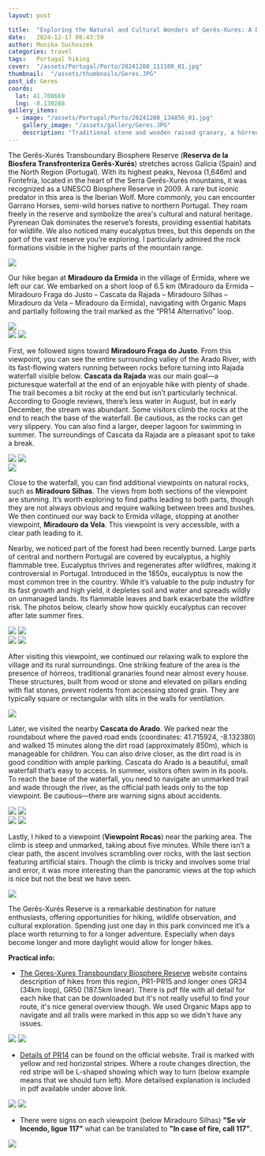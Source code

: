 ```yaml
---
layout: post

title:  "Exploring the Natural and Cultural Wonders of Gerês-Xurés: A December Adventure in North of Braga"
date:   2024-12-17 08:43:59
author: Monika Suchoszek
categories: travel
tags:	Portugal hiking 
cover:  "/assets/Portugal/Porto/20241208_111108_01.jpg"
thumbnail:  "/assets/thumbnails/Geres.JPG"
post_id: Geres
coords:
  lat: 41.708669
  lng: -8.130288
gallery_items:
  - image: "/assets/Portugal/Porto/20241208_134856_01.jpg"
    gallery_image: "/assets/gallery/Geres.JPG"
    description: "Traditional stone and wooden raised granary, a hórreo, on a hillside near Gerês."
---
```


The Gerês-Xurés Transboundary Biosphere Reserve (**Reserva de la Biosfera Transfronteriza Gerês-Xurés**) stretches across 
Galicia (Spain) and the North Region (Portugal). With its highest peaks, Nevosa (1,646m) and Fontefría, located in the 
heart of the Serra Gerês-Xurés mountains, it was recognized as a UNESCO Biosphere Reserve in 2009. A rare but iconic 
predator in this area is the Iberian Wolf. More commonly, you can encounter Garrano Horses, semi-wild horses native to 
northern Portugal. They roam freely in the reserve and symbolize the area's cultural and natural heritage. Pyrenean Oak 
dominates the reserve’s forests, providing essential habitats for wildlife. We also noticed many eucalyptus trees, but 
this depends on the part of the vast reserve you’re exploring. I particularly admired the rock formations visible in the 
higher parts of the mountain range.

<img src="/assets/Portugal/Porto/20241208_111108_01.jpg" />

Our hike began at **Miradouro da Ermida** in the village of Ermida, where we left our car. We embarked on a short loop of 6.5 km 
(Miradouro da Ermida – Miradouro Fraga do Justo – Cascata da Rajada – Miradouro Silhas – Miradouro da Vela – Miradouro da Ermida), 
navigating with Organic Maps and partially following the trail marked as the “PR14 Alternativo” loop.

<img src="/assets/Portugal/Porto/20241208_113004_01.jpg" />
<div class="row">
  <img src="/assets/Portugal/Porto/20241208_114348_01.jpg" class="column-50" />
  <img src="/assets/Portugal/Porto/20241208_113627_01.jpg" class="column-50" />
</div>

First, we followed signs toward **Miradouro Fraga do Justo**. From this viewpoint, you can see the entire surrounding valley of 
the Arado River, with its fast-flowing waters running between rocks before turning into Rajada waterfall visible below. 
**Cascata da Rajada** was our main goal—a picturesque waterfall at the end of an enjoyable hike with plenty of shade. The 
trail becomes a bit rocky at the end but isn’t particularly technical. According to Google reviews, there’s less water 
in August, but in early December, the stream was abundant. Some visitors climb the rocks at the end to reach the base of 
the waterfall. Be cautious, as the rocks can get very slippery. You can also find a larger, deeper lagoon for swimming in 
summer. The surroundings of Cascata da Rajada are a pleasant spot to take a break.

<div class="row">
  <img src="/assets/Portugal/Porto/20241208_122953_01.jpg" class="column-50" />
  <img src="/assets/Portugal/Porto/20241208_130642_01.jpg" class="column-50" />
</div>
<img src="/assets/Portugal/Porto/20241208_130539_01.jpg" />

Close to the waterfall, you can find additional viewpoints on natural rocks, such as **Miradouro Silhas**. The views from both 
sections of the viewpoint are stunning. It’s worth exploring to find paths leading to both parts, though they are not always 
obvious and require walking between trees and bushes. We then continued our way back to Ermida village, stopping at another 
viewpoint, **Miradouro da Vela**. This viewpoint is very accessible, with a clear path leading to it.

Nearby, we noticed part of the forest had been recently burned. Large parts of central and northern Portugal are covered 
by eucalyptus, a highly flammable tree. Eucalyptus thrives and regenerates after wildfires, making it controversial in Portugal. 
Introduced in the 1850s, eucalyptus is now the most common tree in the country. While it’s valuable to the pulp industry 
for its fast growth and high yield, it depletes soil and water and spreads wildly on unmanaged lands. Its flammable leaves 
and bark exacerbate the wildfire risk. The photos below, clearly show how quickly eucalyptus can recover after late summer
fires. 

<div class="row">
  <img src="/assets/Portugal/Porto/20241208_132806_01.jpg" class="column-50" />
  <img src="/assets/Portugal/Porto/20241208_132959_01.jpg" class="column-50" />
</div>
<div class="row">
  <img src="/assets/Portugal/Porto/20241208_133009_01.jpg" class="column-50" />
  <img src="/assets/Portugal/Porto/20241208_133028_01.jpg" class="column-50" />
</div>


After visiting this viewpoint, we continued our relaxing walk to explore the village and its rural surroundings. One 
striking feature of the area is the presence of hórreos, traditional granaries found near almost every house. These structures, 
built from wood or stone and elevated on pillars ending with flat stones, prevent rodents from accessing stored grain. 
They are typically square or rectangular with slits in the walls for ventilation.

<img src="/assets/Portugal/Porto/20241208_135700_01.jpg" />

Later, we visited the nearby **Cascata do Arado**. We parked near the roundabout where the paved road ends (coordinates: 
41.715924, -8.132380) and walked 15 minutes along the dirt road (approximately 850m), which is manageable for children. 
You can also drive closer, as the dirt road is in good condition with ample parking. Cascata do Arado is a beautiful, 
small waterfall that’s easy to access. In summer, visitors often swim in its pools. To reach the base of the waterfall, 
you need to navigate an unmarked trail and wade through the river, as the official path leads only to the top viewpoint. 
Be cautious—there are warning signs about accidents.

<div class="row">
  <img src="/assets/Portugal/Porto/20241208_141901_01.jpg" class="column-50" />
  <img src="/assets/Portugal/Porto/20241208_142332_01.jpg" class="column-50" />
</div>
<div class="row">
  <img src="/assets/Portugal/Porto/20241208_143209_01.jpg" class="column-50" />
  <img src="/assets/Portugal/Porto/20241208_142402_01.jpg" class="column-50" />
</div>

Lastly, I hiked to a viewpoint (**Viewpoint Rocas**) near the parking area. The climb is steep and unmarked, taking about 
five minutes. While there isn’t a clear path, the ascent involves scrambling over rocks, with the last section featuring 
artificial stairs. Though the climb is tricky and involves some trial and error, it was more interesting than the panoramic 
views at the top which is nice but not the best we have seen.

<img src="/assets/Portugal/Porto/20241208_145115_01.jpg" />

The Gerês-Xurés Reserve is a remarkable destination for nature enthusiasts, offering opportunities for hiking, wildlife 
observation, and cultural exploration. Spending just one day in this park convinced me it’s a place worth returning to 
for a longer adventure. Especially when days become longer and more daylight would allow for longer hikes.


__Practical info:__

* [The Geres-Xures Transboundary Biosphere Reserve](https://turismo.cm-terrasdebouro.pt/aventura/) website contains 
description of hikes from this region, PR1-PR15 and longer ones GR34 (34km loop), GR50 (187.5km linear). There is pdf file
with all detail for each hike that can be downloaded but it's not really useful to find your route, it's nice general 
overview though. We used Organic Maps app to navigate and all trails were marked in this app so we didn't have any issues.

<div class="row">
  <img src="/assets/Portugal/Porto/Screenshot_20241219_101439_Suunto.jpg" class="column-50" />
  <img src="/assets/Portugal/Porto/Screenshot_20241219_101449_Suunto_01.jpg" class="column-50" />
</div>

* [Details of PR14](https://turismo.cm-terrasdebouro.pt/listings/pr14-trilho-do-sobreiral-da-ermida/#en-pr14) can be found 
on the official website. Trail is marked with yellow and red horizontal stripes. Where a route changes direction, the 
red stripe will be L-shaped showing which way to turn (below example means that we should turn left). More detailsed explanation
is included in pdf available under above link.

<div class="row">
  <img src="/assets/Portugal/Porto/20241208_134714_01.jpg" class="column-50" />
  <img src="/assets/Portugal/Porto/20241208_125642_1.jpg" class="column-50" />
</div>

* There were signs on each viewpoint (below Miradouro Silhas) **"Se vir Incendo, ligue 117"** what can be translated to 
**"In case of fire, call 117"**. 
 <img src="/assets/Portugal/Porto/20241208_130529_02.jpg" />


  
